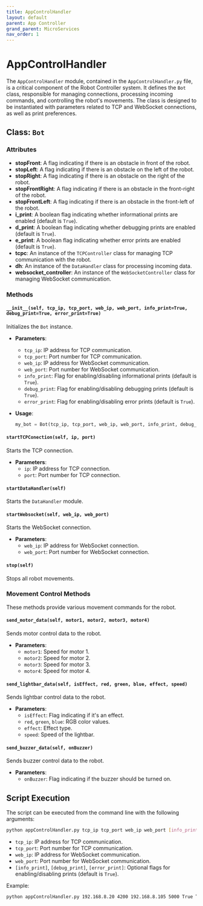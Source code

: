 ```yaml
---
title: AppControlHandler
layout: default
parent: App Controller
grand_parent: MicroServices
nav_order: 1
---
```


# AppControlHandler

The `AppControlHandler` module, contained in the `AppControlHandler.py` file, is a critical component of the Robot Controller system. It defines the `Bot` class, responsible for managing connections, processing incoming commands, and controlling the robot's movements. The class is designed to be instantiated with parameters related to TCP and WebSocket connections, as well as print preferences.

## Class: `Bot`

### Attributes

- **stopFront**: A flag indicating if there is an obstacle in front of the robot.
- **stopLeft**: A flag indicating if there is an obstacle on the left of the robot.
- **stopRight**: A flag indicating if there is an obstacle on the right of the robot.
- **stopFrontRight**: A flag indicating if there is an obstacle in the front-right of the robot.
- **stopFrontLeft**: A flag indicating if there is an obstacle in the front-left of the robot.
- **i_print**: A boolean flag indicating whether informational prints are enabled (default is `True`).
- **d_print**: A boolean flag indicating whether debugging prints are enabled (default is `True`).
- **e_print**: A boolean flag indicating whether error prints are enabled (default is `True`).
- **tcpc**: An instance of the `TCPController` class for managing TCP communication with the robot.
- **dh**: An instance of the `DataHandler` class for processing incoming data.
- **websocket_controller**: An instance of the `WebSocketController` class for managing WebSocket communication.

### Methods

#### `__init__(self, tcp_ip, tcp_port, web_ip, web_port, info_print=True, debug_print=True, error_print=True)`

Initializes the `Bot` instance.

- **Parameters**:
  - `tcp_ip`: IP address for TCP communication.
  - `tcp_port`: Port number for TCP communication.
  - `web_ip`: IP address for WebSocket communication.
  - `web_port`: Port number for WebSocket communication.
  - `info_print`: Flag for enabling/disabling informational prints (default is `True`).
  - `debug_print`: Flag for enabling/disabling debugging prints (default is `True`).
  - `error_print`: Flag for enabling/disabling error prints (default is `True`).

- **Usage**:
  ```python
  my_bot = Bot(tcp_ip, tcp_port, web_ip, web_port, info_print, debug_print, error_print)
  ```

#### `startTCPConection(self, ip, port)`

Starts the TCP connection.

- **Parameters**:
  - `ip`: IP address for TCP connection.
  - `port`: Port number for TCP connection.


#### `startDataHandler(self)`

Starts the `DataHandler` module.


#### `startWebsocket(self, web_ip, web_port)`

Starts the WebSocket connection.

- **Parameters**:
  - `web_ip`: IP address for WebSocket connection.
  - `web_port`: Port number for WebSocket connection.



#### `stop(self)`

Stops all robot movements.


### Movement Control Methods

These methods provide various movement commands for the robot.

#### `send_motor_data(self, motor1, motor2, motor3, motor4)`

Sends motor control data to the robot.

- **Parameters**:
  - `motor1`: Speed for motor 1.
  - `motor2`: Speed for motor 2.
  - `motor3`: Speed for motor 3.
  - `motor4`: Speed for motor 4.


#### `send_lightbar_data(self, isEffect, red, green, blue, effect, speed)`

Sends lightbar control data to the robot.

- **Parameters**:
  - `isEffect`: Flag indicating if it's an effect.
  - `red`, `green`, `blue`: RGB color values.
  - `effect`: Effect type.
  - `speed`: Speed of the lightbar.


#### `send_buzzer_data(self, onBuzzer)`

Sends buzzer control data to the robot.

- **Parameters**:
  - `onBuzzer`: Flag indicating if the buzzer should be turned on.


## Script Execution

The script can be executed from the command line with the following arguments:

```bash
python appControlHandler.py tcp_ip tcp_port web_ip web_port [info_print] [debug_print] [error_print]
```

- `tcp_ip`: IP address for TCP communication.
- `tcp_port`: Port number for TCP communication.
- `web_ip`: IP address for WebSocket communication.
- `web_port`: Port number for WebSocket communication.
- `[info_print]`, `[debug_print]`, `[error_print]`: Optional flags for enabling/disabling prints (default is `True`).

Example:

```bash
python appControlHandler.py 192.168.8.20 4200 192.168.8.105 5000 True True True 
